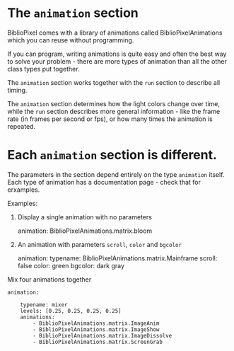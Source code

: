 # The `animation` section

BiblioPixel comes with a library of animations called BiblioPixelAnimations
which you can reuse without programming.

If you can program, writing animations is quite easy and often the best way to
solve your problem - there are more types of animation than all the other class
types put together.

The `animation` section works together with the `run` section to describe all
timing.

The `animation` section determines how the light colors change over time, while
the `run` section describes more general information - like the frame rate (in
frames per second or fps), or how many times the animation is repeated.


# Each `animation` section is different.

The parameters in the section depend entirely on the type `animation` itself.
Each type of animation has a documentation page - check that for erxamples.

Examples:

1. Display a single animation with no parameters

    animation: BiblioPixelAnimations.matrix.bloom


2. An animation with parameters `scroll`, `color` and `bgcolor`

    animation:
      typename: BiblioPixelAnimations.matrix.Mainframe
      scroll: false
      color: green
      bgcolor: dark gray

Mix four animations together

    animation:

        typename: mixer
        levels: [0.25, 0.25, 0.25, 0.25]
        animations:
            - BiblioPixelAnimations.matrix.ImageAnim
            - BiblioPixelAnimations.matrix.ImageShow
            - BiblioPixelAnimations.matrix.ImageDissolve
            - BiblioPixelAnimations.matrix.ScreenGrab
